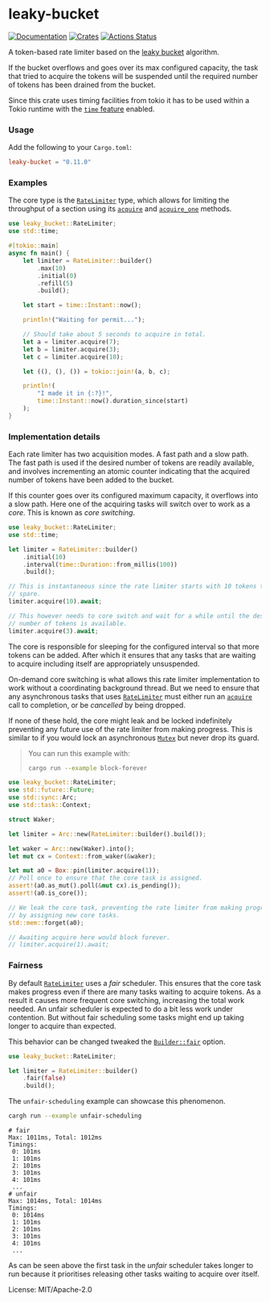 # leaky-bucket

[![Documentation](https://docs.rs/leaky-bucket/badge.svg)](https://docs.rs/leaky-bucket)
[![Crates](https://img.shields.io/crates/v/leaky-bucket.svg)](https://crates.io/crates/leaky-bucket)
[![Actions Status](https://github.com/udoprog/leaky-bucket/workflows/Rust/badge.svg)](https://github.com/udoprog/leaky-bucket/actions)

A token-based rate limiter based on the [leaky bucket] algorithm.

If the bucket overflows and goes over its max configured capacity, the task
that tried to acquire the tokens will be suspended until the required number
of tokens has been drained from the bucket.

Since this crate uses timing facilities from tokio it has to be used within
a Tokio runtime with the [`time` feature] enabled.

### Usage

Add the following to your `Cargo.toml`:

```toml
leaky-bucket = "0.11.0"
```

### Examples

The core type is the [`RateLimiter`] type, which allows for limiting the
throughput of a section using its [`acquire`] and [`acquire_one`] methods.

```rust
use leaky_bucket::RateLimiter;
use std::time;

#[tokio::main]
async fn main() {
    let limiter = RateLimiter::builder()
        .max(10)
        .initial(0)
        .refill(5)
        .build();

    let start = time::Instant::now();

    println!("Waiting for permit...");

    // Should take about 5 seconds to acquire in total.
    let a = limiter.acquire(7);
    let b = limiter.acquire(3);
    let c = limiter.acquire(10);

    let ((), (), ()) = tokio::join!(a, b, c);

    println!(
        "I made it in {:?}!",
        time::Instant::now().duration_since(start)
    );
}
```

### Implementation details

Each rate limiter has two acquisition modes. A fast path and a slow path.
The fast path is used if the desired number of tokens are readily available,
and involves incrementing an atomic counter indicating that the acquired
number of tokens have been added to the bucket.

If this counter goes over its configured maximum capacity, it overflows into
a slow path. Here one of the acquiring tasks will switch over to work as a
*core*. This is known as *core switching*.

```rust
use leaky_bucket::RateLimiter;
use std::time;

let limiter = RateLimiter::builder()
    .initial(10)
    .interval(time::Duration::from_millis(100))
    .build();

// This is instantaneous since the rate limiter starts with 10 tokens to
// spare.
limiter.acquire(10).await;

// This however needs to core switch and wait for a while until the desired
// number of tokens is available.
limiter.acquire(3).await;
```

The core is responsible for sleeping for the configured interval so that
more tokens can be added. After which it ensures that any tasks that are
waiting to acquire including itself are appropriately unsuspended.

On-demand core switching is what allows this rate limiter implementation to
work without a coordinating background thread. But we need to ensure that
any asynchronous tasks that uses [`RateLimiter`] must either run an
[`acquire`] call to completion, or be *cancelled* by being dropped.

If none of these hold, the core might leak and be locked indefinitely
preventing any future use of the rate limiter from making progress. This is
similar to if you would lock an asynchronous [`Mutex`] but never drop its
guard.

> You can run this example with:
>
> ```sh
> cargo run --example block-forever
> ```

```rust
use leaky_bucket::RateLimiter;
use std::future::Future;
use std::sync::Arc;
use std::task::Context;

struct Waker;

let limiter = Arc::new(RateLimiter::builder().build());

let waker = Arc::new(Waker).into();
let mut cx = Context::from_waker(&waker);

let mut a0 = Box::pin(limiter.acquire(1));
// Poll once to ensure that the core task is assigned.
assert!(a0.as_mut().poll(&mut cx).is_pending());
assert!(a0.is_core());

// We leak the core task, preventing the rate limiter from making progress
// by assigning new core tasks.
std::mem::forget(a0);

// Awaiting acquire here would block forever.
// limiter.acquire(1).await;
```

### Fairness

By default [`RateLimiter`] uses a *fair* scheduler. This ensures that the
core task makes progress even if there are many tasks waiting to acquire
tokens. As a result it causes more frequent core switching, increasing the
total work needed. An unfair scheduler is expected to do a bit less work
under contention. But without fair scheduling some tasks might end up taking
longer to acquire than expected.

This behavior can be changed tweaked the [`Builder::fair`] option.

```rust
use leaky_bucket::RateLimiter;

let limiter = RateLimiter::builder()
    .fair(false)
    .build();
```

The `unfair-scheduling` example can showcase this phenomenon.

```sh
cargh run --example unfair-scheduling
```

```
# fair
Max: 1011ms, Total: 1012ms
Timings:
 0: 101ms
 1: 101ms
 2: 101ms
 3: 101ms
 4: 101ms
 ...
# unfair
Max: 1014ms, Total: 1014ms
Timings:
 0: 1014ms
 1: 101ms
 2: 101ms
 3: 101ms
 4: 101ms
 ...
```

As can be seen above the first task in the *unfair* scheduler takes longer
to run because it prioritises releasing other tasks waiting to acquire over
itself.

[`acquire_one`]: https://docs.rs/leaky-bucket/0/leaky_bucket/struct.RateLimiter.html#method.acquire_one
[`acquire`]: https://docs.rs/leaky-bucket/0/leaky_bucket/struct.RateLimiter.html#method.acquire
[`Builder::fair`]: https://docs.rs/leaky-bucket/0/leaky_bucket/struct.Builder.html#method.fair
[`Mutex`]: https://docs.rs/tokio/1/tokio/sync/struct.Mutex.html
[`RateLimiter`]: https://docs.rs/leaky-bucket/0/leaky_bucket/struct.RateLimiter.html
[`time` feature]: https://docs.rs/tokio/1/tokio/#feature-flags
[leaky bucket]: https://en.wikipedia.org/wiki/Leaky_bucket

License: MIT/Apache-2.0
